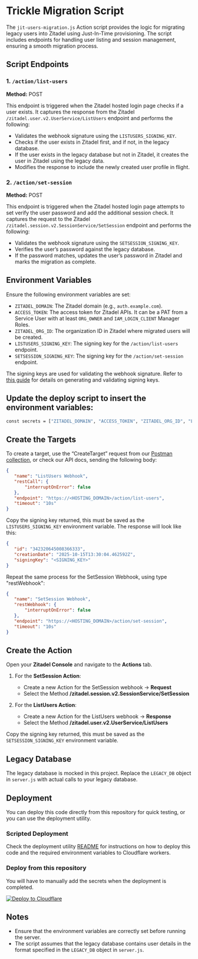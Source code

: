# Trickle Migration Script

The `jit-users-migration.js` Action script provides the logic for migrating legacy users into Zitadel using Just-In-Time provisioning. The script includes endpoints for handling user listing and session management, ensuring a smooth migration process.

## Script Endpoints

### 1. `/action/list-users`
**Method:** POST

This endpoint is triggered when the Zitadel hosted login page checks if a user exists. It captures the response from the Zitadel `/zitadel.user.v2.UserService/ListUsers` endpoint and performs the following:

- Validates the webhook signature using the `LISTUSERS_SIGNING_KEY`.
- Checks if the user exists in Zitadel first, and if not, in the legacy database.
- If the user exists in the legacy database but not in Zitadel, it creates the user in Zitadel using the legacy data.
- Modifies the response to include the newly created user profile in flight.

### 2. `/action/set-session`
**Method:** POST

This endpoint is triggered when the Zitadel hosted login page attempts to set verify the user password and add the additional session check. It captures the request to the Zitadel `/zitadel.session.v2.SessionService/SetSession` endpoint and performs the following:

- Validates the webhook signature using the `SETSESSION_SIGNING_KEY`.
- Verifies the user’s password against the legacy database.
- If the password matches, updates the user’s password in Zitadel and marks the migration as complete.

## Environment Variables

Ensure the following environment variables are set:

- `ZITADEL_DOMAIN`: The Zitadel domain (e.g., `auth.example.com`).
- `ACCESS_TOKEN`: The access token for Zitadel APIs. It can be a PAT from a Service User with at least `ORG_OWNER` and `IAM_LOGIN_CLIENT` Manager Roles.
- `ZITADEL_ORG_ID`: The organization ID in Zitadel where migrated users will be created.
- `LISTUSERS_SIGNING_KEY`: The signing key for the `/action/list-users` endpoint.
- `SETSESSION_SIGNING_KEY`: The signing key for the `/action/set-session` endpoint.

The signing keys are used for validating the webhook signature. Refer to [this guide](https://help.zitadel.com/how-to-validate-zitadel-actions-v2-signature-with-node.js) for details on generating and validating signing keys.

## Update the deploy script to insert the environment variables:
```bash
const secrets = ["ZITADEL_DOMAIN", "ACCESS_TOKEN", "ZITADEL_ORG_ID", "LISTUSERS_SIGNING_KEY", "SETSESSION_SIGNING_KEY"];
```

## Create the Targets

To create a target, use the “CreateTarget” request from our [Postman collection](https://zitadel.com/docs/apis/introduction#postman-collection-beta), or check our API docs, sending the following body:

```json
{
   "name": "ListUsers Webhook",
   "restCall": {
       "interruptOnError": false
   },
   "endpoint": "https://<HOSTING_DOMAIN>/action/list-users",
   "timeout": "10s"
}
```

Copy the signing key returned, this must be saved as the `LISTUSERS_SIGNING_KEY` environment variable.
The response will look like this:

```json
{
   "id": "342320645008366333",
   "creationDate": "2025-10-15T13:30:04.462592Z",
   "signingKey": "<SIGNING_KEY>"
}
```

Repeat the same process for the SetSession Webhook, using type "restWebhook":

```json
{
   "name": "SetSession Webhook",
   "restWebhook": {
       "interruptOnError": false
   },
   "endpoint": "https://<HOSTING_DOMAIN>/action/set-session",
   "timeout": "10s"
}
```

## Create the Action

Open your **Zitadel Console** and navigate to the **Actions** tab.  

1. For the **SetSession Action**:
   - Create a new Action for the SetSession webhook → **Request**
   - Select the Method **/zitadel.session.v2.SessionService/SetSession**

2. For the **ListUsers Action**:
   - Create a new Action for the ListUsers webhook → **Response**
   - Select the Method **/zitadel.user.v2.UserService/ListUsers**

Copy the signing key returned, this must be saved as the `SETSESSION_SIGNING_KEY` environment variable.

## Legacy Database

The legacy database is mocked in this project. Replace the `LEGACY_DB` object in `server.js` with actual calls to your legacy database.

## Deployment

You can deploy this code directly from this repository for quick testing, or you can use the deployment utility.

### Scripted Deployment

Check the deployment utility [README](deployment-utility/README.md) for instructions on how to deploy this code and the required environment variables to Cloudflare workers.

### Deploy from this repository

You will have to manually add the secrets when the deployment is completed.

[![Deploy to Cloudflare](https://deploy.workers.cloudflare.com/button)](https://deploy.workers.cloudflare.com/?url=https://github.com/zitadel/actions/tree/main/Actions%20V2%20%2B%20Cloudflare%20Workers&path=scripts/jit-users-migration.js)

## Notes

- Ensure that the environment variables are correctly set before running the server.
- The script assumes that the legacy database contains user details in the format specified in the `LEGACY_DB` object in `server.js`.